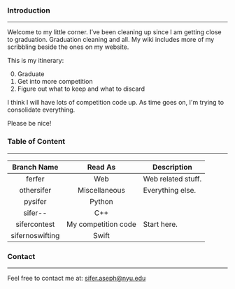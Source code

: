 ### Introduction
---
Welcome to my little corner. I’ve been cleaning up since I am getting close to graduation. Graduation cleaning and all. My wiki includes more of my scribbling beside the ones on my website.

This is my itinerary:

<ol>
<li value="0">Graduate</li>
<li>Get into more competition</li>
<li>Figure out what to keep and what to discard</li>
</ol>

I think I will have lots of competition code up. As time goes on, I'm trying to consolidate everything.

Please be nice!

### Table of Content
---
| Branch Name      | Read As             | Description                                                   |
|:----------------:|:-------------------:|---------------------------------------------------------------|
| ferfer           | Web                 |  Web related stuff.                                           |
| othersifer       | Miscellaneous       |  Everything else.                                             |
| pysifer          | Python              |                                                               |
| sifer--          | C++                 |                                                               |
| sifercontest     | My competition code |  Start here.                                                  |
| sifernoswifting  | Swift               |                                                               |

### Contact
---
Feel free to contact me at: sifer.aseph@nyu.edu
